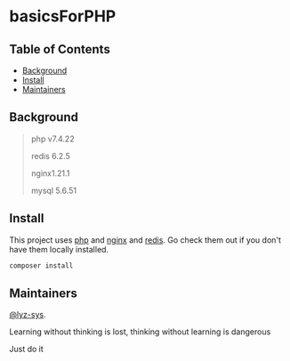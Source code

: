 # basicsForPHP

## Table of Contents

- [Background](#background)
- [Install](#Install)
- [Maintainers](#Maintainers)


## Background


> php v7.4.22
> 
> redis 6.2.5
> 
> nginx1.21.1
> 
> mysql 5.6.51

## Install

This project uses [php]() and [nginx]() and [redis](). Go check them out if you don't have them locally installed.

```sh
composer install
```

## Maintainers

[@lyz-sys](https://github.com/lyz-sys).

Learning without thinking is lost, thinking without learning is dangerous

Just do it
